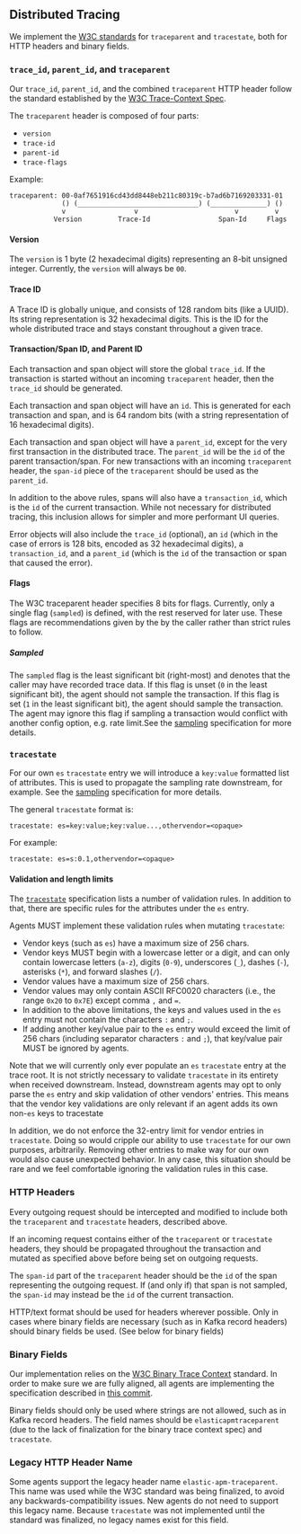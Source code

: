 ## Distributed Tracing

We implement the [W3C standards](https://www.w3.org/TR/trace-context-1/) for
`traceparent` and `tracestate`, both for HTTP headers and binary fields.


### `trace_id`, `parent_id`, and `traceparent`

Our `trace_id`, `parent_id`, and the combined `traceparent` HTTP header follow
the standard established by the
[W3C Trace-Context Spec](https://github.com/w3c/trace-context/blob/master/spec/20-http_request_header_format.md#traceparent-header).

The `traceparent` header is composed of four parts:

 * `version`
 * `trace-id`
 * `parent-id`
 * `trace-flags`

Example:

```
traceparent: 00-0af7651916cd43dd8448eb211c80319c-b7ad6b7169203331-01
             () (______________________________) (______________) ()
             v                 v                        v         v
           Version         Trace-Id                 Span-Id     Flags
```


#### Version

The `version` is 1 byte (2 hexadecimal digits) representing an 8-bit unsigned
integer. Currently, the `version` will always be `00`.

#### Trace ID

A Trace ID is globally unique, and consists of 128 random bits (like a UUID).
Its string representation is 32 hexadecimal digits.  This is the ID for the
whole distributed trace and stays constant throughout a given trace.

#### Transaction/Span ID, and Parent ID

Each transaction and span object will store the global `trace_id`. If the transaction
is started without an incoming `traceparent` header, then the `trace_id`
should be generated.

Each transaction and span object will have an `id`. This is generated for each
transaction and span, and is 64 random bits (with a string representation of
16 hexadecimal digits).

Each transaction and span object will have a `parent_id`, except for the
very first transaction in the distributed trace. The `parent_id` will be the
`id` of the parent transaction/span. For new transactions with an incoming
`traceparent` header, the `span-id` piece of the `traceparent` should be
used as the `parent_id`.

In addition to the above rules, spans will also have a `transaction_id`,
which is the `id` of the current transaction. While not necessary for
distributed tracing, this inclusion allows for simpler and more performant UI
queries.

Error objects will also include the `trace_id` (optional), an `id` (which in
the case of errors is 128 bits, encoded as 32 hexadecimal digits), a
`transaction_id`, and a `parent_id` (which is the `id` of the transaction or
span that caused the error).


#### Flags

The W3C traceparent header specifies 8 bits for flags. Currently, only a single
flag (`sampled`) is defined, with the rest reserved for later use. These flags
are recommendations given by the by the caller rather than strict rules to
follow.

##### Sampled

The `sampled` flag is the least significant bit (right-most) and denotes that
the caller may have recorded trace data. If this flag is unset (`0` in the
least significant bit), the agent should not sample the transaction. If this
flag is set (`1` in the least significant bit), the agent should sample the
transaction. The agent may ignore this flag if sampling a transaction would
conflict with another config option, e.g. rate limit.See the
[sampling](tracing-sampling.md) specification for more details.


### `tracestate`

For our own `es` `tracestate` entry we will introduce a `key:value` formatted list of attributes.
This is used to propagate the sampling rate downstream, for example.
See the [sampling](tracing-sampling.md) specification for more details.

The general `tracestate` format is:

    tracestate: es=key:value;key:value...,othervendor=<opaque>

For example:

    tracestate: es=s:0.1,othervendor=<opaque>


#### Validation and length limits

The [`tracestate`](https://www.w3.org/TR/trace-context/#tracestate-header)
specification lists a number of validation rules.
In addition to that,
there are specific rules for the attributes under the `es` entry.

Agents MUST implement these validation rules when mutating `tracestate`:

- Vendor keys (such as `es`) have a maximum size of 256 chars.
- Vendor keys MUST begin with a lowercase letter or a digit,
  and can only contain lowercase letters (`a-z`),
  digits (`0-9`), underscores (`_`), dashes (`-`), asterisks (`*`),
  and forward slashes (`/`).
- Vendor values have a maximum size of 256 chars.
- Vendor values may only contain ASCII RFC0020 characters (i.e., the range `0x20` to `0x7E`) except comma `,` and `=`.
- In addition to the above limitations, the keys and values used in the `es` entry must not contain the characters `:` and `;`.
- If adding another key/value pair to the `es` entry would exceed the limit of
  256 chars (including separator characters `:` and `;`), that key/value pair
  MUST be ignored by agents.

Note that we will currently only ever populate an `es` `tracestate` entry at the trace root.
It is not strictly necessary to validate `tracestate` in its entirety when received downstream.
Instead, downstream agents may opt to only parse the `es` entry and skip validation of other vendors' entries.
This means that the vendor key validations are only relevant if an agent adds
its own non-`es` keys to tracestate

In addition, we do not enforce the 32-entry limit for vendor entries in
`tracestate`. Doing so would cripple our ability to use `tracestate` for our
own purposes, arbitrarily. Removing other entries to make way for our own
would also cause unexpected behavior. In any case, this situation should be
rare and we feel comfortable ignoring the validation rules in this case.


### HTTP Headers

Every outgoing request should be intercepted and modified to include both the
`traceparent` and `tracestate` headers, described above.

If an incoming request contains either of the `traceparent` or `tracestate`
headers, they should be propagated throughout the transaction and mutated as
specified above before being set on outgoing requests.

The `span-id` part of the `traceparent` header should be the `id` of the span
representing the outgoing request. If (and only if) that span is not sampled,
the `span-id` may instead be the `id` of the current transaction.

HTTP/text format should be used for headers wherever possible. Only in cases
where binary fields are necessary (such as in Kafka record headers) should
binary fields be used. (See below for binary fields)


### Binary Fields

Our implementation relies on the [W3C Binary Trace
Context](https://w3c.github.io/trace-context-binary/) standard.  In order to
make sure we are fully aligned, all agents are implementing the specification described in
[this commit](https://github.com/w3c/trace-context-binary/blob/571cafae56360d99c1f233e7df7d0009b44201fe/spec/20-binary-format.md).

Binary fields should only be used where strings are not allowed, such as in
Kafka record headers. The field names should be `elasticapmtraceparent` (due
to the lack of finalization for the binary trace context spec) and
`tracestate`.


### Legacy HTTP Header Name

Some agents support the legacy header name `elastic-apm-traceparent`. This name
was used while the W3C standard was being finalized, to avoid any
backwards-compatibility issues. New agents do not need to support this legacy
name. Because `tracestate` was not implemented until the standard was
finalized, no legacy names exist for this field.

